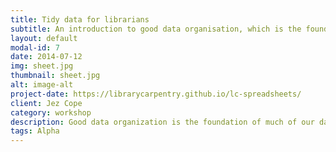 ```yaml
---
title: Tidy data for librarians
subtitle: An introduction to good data organisation, which is the foundation of much of our day-to-day work in libraries.
layout: default
modal-id: 7
date: 2014-07-12
img: sheet.jpg
thumbnail: sheet.jpg
alt: image-alt
project-date: https://librarycarpentry.github.io/lc-spreadsheets/
client: Jez Cope
category: workshop
description: Good data organization is the foundation of much of our day-to-day work in libraries. Most librarians have data or do data entry using spreadsheets.
tags: Alpha
---
```

